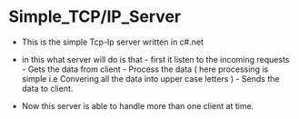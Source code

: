 # Simple_TCP/IP_Server
* This is the simple Tcp-Ip server written in c#.net
* in this what server will do is that
      - first it listen to the incoming requests
      - Gets the data from client
      - Process the data ( here processing is simple i.e Convering all the data into upper case letters )
      - Sends the data to client.


* Now this server is able to handle more than one client at time.
